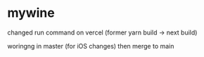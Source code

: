 # mywine

changed run command on vercel (former yarn build -> next build)

woringng in master (for iOS changes) then merge to main